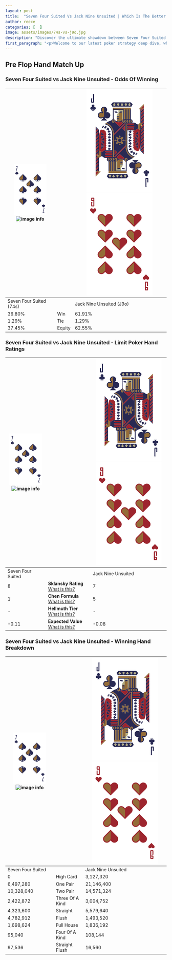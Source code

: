 ```yaml
---
layout: post
title:  "Seven Four Suited Vs Jack Nine Unsuited | Which Is The Better Hand In Poker? A Complete Guide"
author: reece
categories: [  ]
image: assets/images/74s-vs-j9o.jpg
description: "Discover the ultimate showdown between Seven Four Suited and Jack Nine Unsuited in poker! Uncover the odds, strategies, and scenarios where one hand triumphs over the other. Get ready to up your poker game with this thrilling analysis."
first_paragraph: "<p>Welcome to our latest poker strategy deep dive, where we're pitting two distinct hands against each other in a high-stakes showdown: Seven Four Suited vs Jack Nine Unsuited.</p><p>In the dynamic world of poker, every decision counts, and knowing which hand holds the upper hand is key to your success at the table.</p><p>In this article, we'll dissect these two hands, explore the scenarios where one dominates the other, and equip you with the knowledge to make strategic choices that can tip the odds in your favor.</p><p>Get ready to unravel the intriguing dynamics of these poker hands and elevate your game to new heights.</p>"
---
```




[comment]: # (sp0)

## Pre Flop Hand Match Up

<div class="table hand-ratings" markdown="1"> 



### Seven Four Suited vs Jack Nine Unsuited - Odds Of Winning


    
| ![image info](assets/images/hand1/7.png) ![image info](assets/images/hand1/4s.png) |  | ![image info](assets/images/hand2/J.png) ![image info](assets/images/hand2/9o.png) |
| -------- | -------- | -------- |
| Seven Four Suited (74s) |  | Jack Nine Unsuited (J9o) |
| 36.80% | Win | 61.91% |
| 1.29% | Tie | 1.29% |
| 37.45% | Equity | 62.55% |




[comment]: # (sp1)



### Seven Four Suited vs Jack Nine Unsuited - Limit Poker Hand Ratings


    
| ![image info](assets/images/hand1/7.png) ![image info](assets/images/hand1/4s.png) |  | ![image info](assets/images/hand2/J.png) ![image info](assets/images/hand2/9o.png) |
| -------- | -------- | -------- |
| Seven Four Suited |  | Jack Nine Unsuited |
| 8 | **Sklansky Rating** [What is this?](/sklansky-rating-explained) | 7 |
| 1 | **Chen Formula** [What is this?](/chen-formula-explained) | 5 |
| - | **Hellmuth Tier** [What is this?](/Hellmuth-tier-explained) | - |
| -0.11 | **Expected Value** [What is this?](/expected-value-explained) | -0.08 |




[comment]: # (sp2)



### Seven Four Suited vs Jack Nine Unsuited - Winning Hand Breakdown


    
| ![image info](assets/images/hand1/7.png) ![image info](assets/images/hand1/4s.png) |  | ![image info](assets/images/hand2/J.png) ![image info](assets/images/hand2/9o.png) |
| -------- | -------- | -------- |
| Seven Four Suited |  | Jack Nine Unsuited |
| 0 | High Card | 3,127,320 |
| 6,497,280 | One Pair | 21,146,400 |
| 10,328,040 | Two Pair | 14,571,324 |
| 2,422,872 | Three Of A Kind | 3,004,752 |
| 4,323,600 | Straight | 5,579,640 |
| 4,782,912 | Flush | 1,493,520 |
| 1,698,624 | Full House | 1,836,192 |
| 95,040 | Four Of A Kind | 108,144 |
| 97,536 | Straight Flush | 16,560 |




[comment]: # (sp3)



</div>

[comment]: # (sp4)



[comment]: # (sp5)


